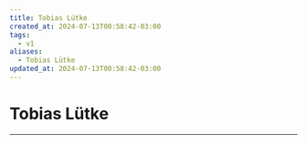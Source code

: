 ```yaml
---
title: Tobias Lütke
created_at: 2024-07-13T00:58:42-03:00
tags:
  - v1
aliases:
  - Tobias Lütke
updated_at: 2024-07-13T00:58:42-03:00
---
```

# Tobias Lütke
---

